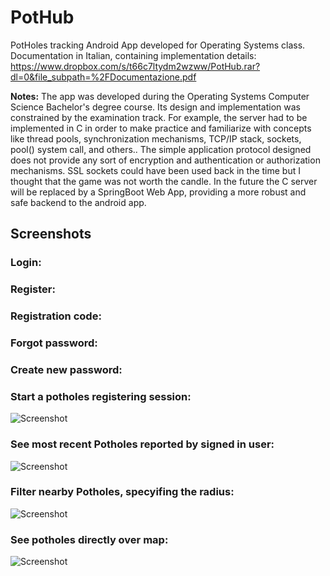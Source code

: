 # PotHub
PotHoles tracking Android App developed for Operating Systems class. 
Documentation in Italian, containing implementation details: https://www.dropbox.com/s/t66c7ltydm2wzww/PotHub.rar?dl=0&file_subpath=%2FDocumentazione.pdf

**Notes:** The app was developed during the Operating Systems Computer Science Bachelor's degree course. Its design and implementation was constrained by the examination track. For example, the server had to be implemented in C in order to make practice and familiarize with concepts like thread pools, synchronization mechanisms, TCP/IP stack, sockets, pool() system call, and others..
The simple application protocol designed does not provide any sort of encryption and authentication or authorization mechanisms. SSL sockets could have been used back in the time but I thought that the game was not worth the candle. 
In the future the C server will be replaced by a SpringBoot Web App, providing a more robust and safe backend to the android app.

## Screenshots

### Login:

### Register:

### Registration code:

### Forgot password:

### Create new password:




### Start a potholes registering session:

![Screenshot](./Pothub/screenshots/e.png)

### See most recent Potholes reported by signed in user:

![Screenshot](./Pothub/screenshots/f.png)

### Filter nearby Potholes, specyifing the radius:

![Screenshot](./Pothub/screenshots/g.png)

### See potholes directly over map:

![Screenshot](./Pothub/screenshots/d.png)

